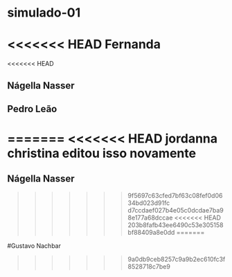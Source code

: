 # simulado-01

<<<<<<< HEAD
Fernanda
=======
<<<<<<< HEAD
## Nágella Nasser
## Pedro Leão
=======
<<<<<<< HEAD
jordanna christina editou isso novamente
=======
## Nágella Nasser
>>>>>>> 9f5697c63cfed7bf63c08fef0d0634bd023d91fc
>>>>>>> d7ccdaef027b4e05c0dcdae7ba98e177a68dccae
<<<<<<< HEAD
>>>>>>> 203b8fafb43ee6490c53e305158bf88409a8e0dd
=======

#Gustavo Nachbar
>>>>>>> 9a0db9ceb8257c9a9b2ec610fc3f8528718c7be9
